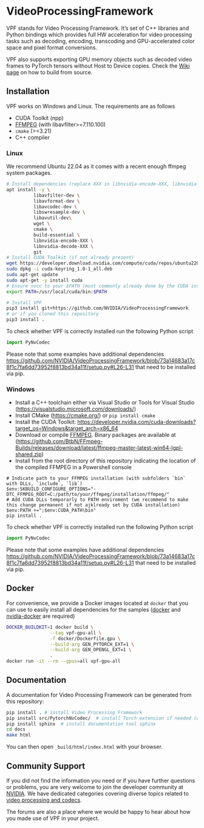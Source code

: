 # VideoProcessingFramework

VPF stands for Video Processing Framework. It’s set of C++ libraries and Python bindings which provides full HW acceleration for video processing tasks such as decoding, encoding, transcoding and GPU-accelerated color space and pixel format conversions.

VPF also supports exporting GPU memory objects such as decoded video frames to PyTorch tensors without Host to Device copies. Check the [Wiki page](https://github.com/NVIDIA/VideoProcessingFramework/wiki/Building-from-source) on how to build from source.

## Installation

VPF works on Windows and Linux. The requirements are as follows

- CUDA Toolkit (npp)
- [FFMPEG](https://github.com/FFmpeg/FFmpeg/) (with libavfilter>=7.110.100)
- `cmake` (>=3.21)
- C++ compiler

### Linux

We recommend Ubuntu 22.04 as it comes with a recent enough ffmpeg system packages.
```bash
# Install dependencies (replace XXX in libnvidia-encode-XXX, libnvidia-decode-XXX with the your driver version)
apt install -y \
          libavfilter-dev \
          libavformat-dev \
          libavcodec-dev \
          libswresample-dev \
          libavutil-dev\
          wget \
          cmake \
          build-essential \
          libnvidia-encode-XXX \
          libnvidia-decode-XXX \
          git
# Install CUDA Toolkit (if not already present)
wget https://developer.download.nvidia.com/compute/cuda/repos/ubuntu2204/x86_64/cuda-keyring_1.0-1_all.deb
sudo dpkg -i cuda-keyring_1.0-1_all.deb
sudo apt-get update
sudo apt-get -y install cuda
# Ensure nvcc to your $PATH (most commonly already done by the CUDA installation)
export PATH=/usr/local/cuda/bin:$PATH

# Install VPF
pip3 install git+https://github.com/NVIDIA/VideoProcessingFramework
# or if you cloned this repository
pip3 install .
```

To check whether VPF is correctly installed run the following Python script
```python
import PyNvCodec
```
Please note that some examples have additional dependencies https://github.com/NVIDIA/VideoProcessingFramework/blob/73a14683a17c8f1c7fa6dd73952f8813bd34a11f/setup.py#L26-L31
that need to be installed via pip.

### Windows

- Install a C++ toolchain either via Visual Studio or Tools for Visual Studio (https://visualstudio.microsoft.com/downloads/)
- Install CMake (https://cmake.org/) or `pip install cmake`
- Install the CUDA Toolkit: https://developer.nvidia.com/cuda-downloads?target_os=Windows&target_arch=x86_64
- Download or compile [FFMPEG](https://github.com/FFmpeg/FFmpeg/). Binary packages are available at (https://github.com/BtbN/FFmpeg-Builds/releases/download/latest/ffmpeg-master-latest-win64-lgpl-shared.zip)
- Install from the root directory of this repository indicating the location of the compiled FFMPEG in a Powershell console
```
# Indicate path to your FFMPEG installation (with subfolders `bin` with DLLs, `include`, `lib`)
$env:SKBUILD_CONFIGURE_OPTIONS="-DTC_FFMPEG_ROOT=C:/path/to/your/ffmpeg/installation/ffmpeg/" 
# Add CUDA DLLs temporarly to PATH enviroment (we recommend to make this change permanent if not ajklready set by CUDA installation)
$env:PATH +=";$env:CUDA_PATH\bin"
pip install .
```
To check whether VPF is correctly installed run the following Python script
```python
import PyNvCodec
```
Please note that some examples have additional dependencies https://github.com/NVIDIA/VideoProcessingFramework/blob/73a14683a17c8f1c7fa6dd73952f8813bd34a11f/setup.py#L26-L31
that need to be installed via pip.

## Docker

For convenience, we provide a Docker images located at `docker` that you can use to easily install all dependencies for
the samples ([docker](https://docs.docker.com/engine/install/ubuntu/) and [nvidia-docker](https://docs.nvidia.com/datacenter/cloud-native/container-toolkit/install-guide.html)
are required)


```bash
DOCKER_BUILDKIT=1 docker build \
                --tag vpf-gpu-all \
                -f docker/Dockerfile.gpu \
                --build-arg GEN_PYTORCH_EXT=1 \
                --build-arg GEN_OPENGL_EXT=1 \
                .
docker run -it --rm --gpus=all vpf-gpu-all
```

## Documentation

A documentation for Video Processing Framework can be generated from this repository:
```bash
pip install . # install Video Processing Framework
pip install src/PytorchNvCodec/  # install Torch extension if needed (optional), requires "torch" to be installed before
pip install sphinx  # install documentation tool sphinx
cd docs
make html
```
You can then open `_build/html/index.html` with your browser.

## Community Support
If you did not find the information you need or if you have further questions or problems, you are very welcome to join the developer community at [NVIDIA](https://forums.developer.nvidia.com/categories). We have dedicated categories covering diverse topics related to [video processing and codecs](https://forums.developer.nvidia.com/c/gaming-and-visualization-technologies/visualization/video-processing-optical-flow/189).

The forums are also a place where we would be happy to hear about how you made use of VPF in your project.
